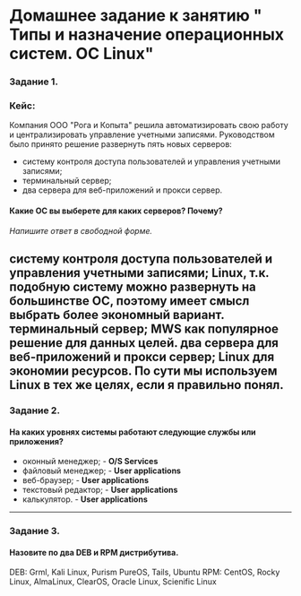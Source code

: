 # Домашнее задание к занятию " Типы и назначение операционных систем. ОС Linux"

### Задание 1. 

### Кейс: 
Компания ООО "Рога и Копыта" решила автоматизировать свою работу и централизировать управление учетными записями.
Руководством было принято решение развернуть пять новых серверов:

* систему контроля доступа пользователей и управления учетными записями;
* терминальный сервер;
* два сервера для веб-приложений и прокси сервер.

#### Какие ОС вы выберете для каких серверов? Почему?

*Напишите ответ в свободной форме.*

**систему контроля доступа пользователей и управления учетными записями; Linux, т.к. подобную систему можно развернуть на большинстве ОС, поэтому имеет смысл выбрать более экономный вариант.** 
**терминальный сервер; MWS как популярное решение для данных целей.**
**два сервера для веб-приложений и прокси сервер; Linux для экономии ресурсов. По сути мы используем Linux в тех же целях, если я правильно понял.**
---

### Задание 2. 

#### На каких уровнях системы работают следующие службы или приложения?

* оконный менеджер; - **O/S Services**
* файловый менеджер; - **User applications**
* веб-браузер; - **User applications**
* текстовый редактор; - **User applications**
* калькулятор. - **User applications**

---

### Задание 3. 

#### Назовите по два DEB и RPM дистрибутива.
DEB:
Grml, Kali Linux, Purism PureOS, Tails, Ubuntu
RPM:
CentOS, Rocky Linux, AlmaLinux, ClearOS, Oracle Linux, Scienific Linux